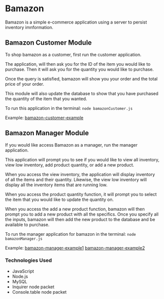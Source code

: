 # Bamazon
Bamazon is a simple e-commerce application using a server to persist inventory imnformation.

## Bamazon Customer Module
To shop bamazon as a customer, first run the customer application.

The application, will then ask you for the ID of the item you would like to purchase. Then it will ask you for the quantity you would like to purchase. 

Once the query is satisfied, bamazon will show you your order and the total price of your order.

This module will also update the database to show that you have purchased the quantity of the item that you wanted.

To run this application in the terminal:
`node bamazonCustomer.js`

Example:
[bamazon-customer-example](/assets/images/bamazonCustomerExample.png)


## Bamazon Manager Module
If you would like access Bamazon as a manager, run the manager application.

This application will prompt you to see if you would like to view all inventory, view low inventory, add product quantity, or add a new product.

When you access the view inventory, the application will display inventory of all the items and their quantity. Likewise, the view low inventory will display all the inventory items that are running low.

When you access the product quantity function, it will prompt you to select the item that you would like to update the quantity on.

When you access the add a new product function, bamazon will then prompt you to add a new product with all the specifics. Once you specify all the inputs, bamazon will then add the new product to the database and be available to purchase.

To run the manager application for bamazon in the terminal:
`node bamazonManager.js`

Example:
[bamazon-manager-example1](/assets/images/bamazonManagerExample1.png)
[bamazon-manager-example2](/assets/images/bamazonManagerExample2.png)

### Technologies Used

* JavaScript
* Node.js
* MySQL
* Inquirer node packet
* Console.table node packet
